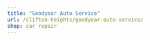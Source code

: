 ```yaml
---
title: "Goodyear Auto Service"
url: /clifton-heights/goodyear-auto-service/
shop: car repair
---
```

